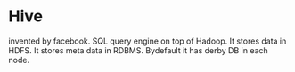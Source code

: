 # Hive

invented by facebook.
SQL query engine on top of Hadoop.
It stores data in HDFS.
It stores meta data in RDBMS.
Bydefault it has derby DB in each node.


